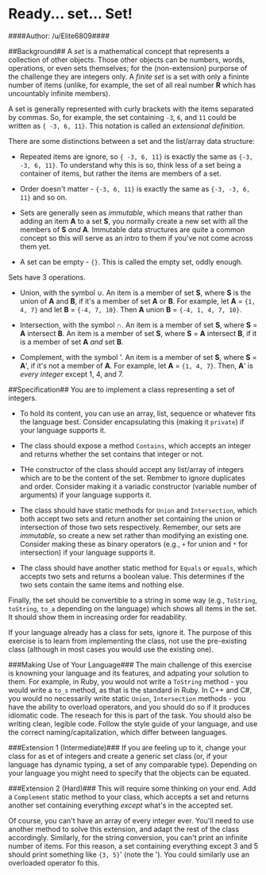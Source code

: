 Ready... set... Set!
======
####Author: /u/Elite6809####

##Background##
A _set_ is a mathematical concept that represents a collection of other objects.
Those other objects can be numbers, words, operations, or even sets themselves;
for the (non-extension) purporse of the challenge they are integers only. A
_finite set_ is a set with only a fininte number of items (unlike, for example,
the set of all real number **R** which has uncountably infinite members).

A set is generally represented with curly brackets with the items separated by
commas. So, for example, the set containing `-3`, `6`, and `11` could be written
as `{ -3, 6, 11}`. This notation is called an _extensional definition_.

There are some distinctions between a set and the list/array data structure:

- Repeated items are ignore, so `{ -3, 6, 11}` is exactly the same as `{-3, -3,
6, 11}`. To understand why this is so, think less of a set being a container of
items, but rather the items are members of a set.

- Order doesn't matter - `{-3, 6, 11}` is exactly the same as `{-3, -3, 6, 11}`
and so on.

- Sets are generally seen as _immutable_, which means that rather than adding an
item **A** to a set **S**, you normally create a new set with all the members of
**S** _and_ **A**. Immutable data structures are quite a common concept so this
will serve as an intro to them if you've not come across them yet.

- A set can be empty - `{}`. This is called the empty set, oddly enough.

Sets have 3 operations.

- Union, with the symbol $\cup$. An item is a member of set **S**, where **S**
is the union of **A** and **B**, if it's a member of set **A** or **B**. For
example, let **A** = `{1, 4, 7}` and let **B** = `{-4, 7, 10}`. Then **A** union
**B** = `{-4, 1, 4, 7, 10}`.

- Intersection, with the symbol $\cap$. An item is a member of set **S**, where
**S** = **A** intersect **B**. An item is a member of set **S**, where **S** =
**A** intersect **B**, if it is a member of set **A** _and_ set **B**.

- Complement, with the symbol '. An item is a member of set **S**, where **S** =
**A**', if it's not a member of **A**. For example, let **A** = `{1, 4, 7}`.
Then, **A**' is _every integer_ except 1, 4, and 7.

##Specification##
You are to implement a class representing a set of integers.

- To hold its content, you can use an array, list, sequence or whatever fits the
language best. Consider encapsulating this (making it `private`) if your
language supports it.

- The class should expose a method `Contains`, which accepts an integer and
returns whether the set contains that integer or not.

- THe constructor of the class should accept any list/array of integers which
are to be the content of the set. Rembmer to ignore duplicates and order.
Consider making it a variadic constructor (variable number of arguments) if your
language supports it.

- The class should have static methods for `Union` and `Intersection`, which
both accept two sets and return another set containing the union or intersection
of those two sets respectively. Remember, our sets are _immutable_, so create a
new set rather than modifying an existing one. Consider making these as binary
operators (e.g., `+` for union and `*` for intersection) if your language
supports it.

- The class should have another static method for `Equals` or `equals`, which
accepts two sets and returns a boolean value. This determines if the two sets
contain the same items and nothing else.

Finally, the set should be convertible to a string in some way (e.g.,
`ToString`, `toString`, `to_a` depending on the language) which shows all items
in the set. It should show them in increasing order for readability.

If your language already has a class for sets, ignore it. The purpose of this
exercise is to learn from implementing the class, not use the pre-existing class
(although in most cases you would use the existing one).

###Making Use of Your Language###
The main challenge of this exercise is knowning your language and its features,
and adpating your solution to them. For example, in Ruby, you would not write a
`ToString` method - you would write a `to_s` method, as that is the standard in
Ruby. In C++ and C#, you would no necessarily write static `Union`,
`Intersection` methods - you have the ability to overload operators, and you
should do so if it produces idiomatic code. The reseach for this is part of the
task. You should also be writing clean, legible code. Follow the style guide of
your language, and use the correct naming/capitalization, which differ between
languages.

###Extension 1 (Intermediate)###
If you are feeling up to it, change your class for as et of integers and create
a generic set class (or, if your language has dynamic typing, a set of any
comparable type). Depending on your language you might need to specify that the
objects can be equated.

###Extension 2 (Hard)###
This will require some thinking on your end. Add a `Complement` static method to
your class, which accepts a set and returns another set containing everything
_except_ what's in the accepted set.

Of course, you can't have an array of every integer ever. You'll need to use
another method to solve this extension, and adapt the rest of the class
accordingly. Similarly, for the string conversion, you can't print an infinite
number of items. For this reason, a set containing everything except 3 and 5
should print something like `{3, 5}`' (note the '). You could similarly use an
overloaded operator fo this.
